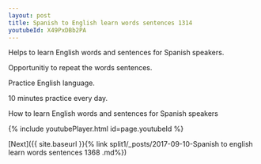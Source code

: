 ```yaml
---
layout: post
title: Spanish to English learn words sentences 1314 
youtubeId: X49PxDBb2PA
---
```

 
 
Helps to learn English words and sentences for Spanish speakers.

Opportunitiy to repeat the words sentences. 

Practice English language. 
 
10 minutes practice every day. 
 
How to learn English words and sentences for Spanish speakers 
 
{% include youtubePlayer.html id=page.youtubeId %}
 
 
[Next]({{ site.baseurl }}{% link  split1/_posts/2017-09-10-Spanish to english learn words sentences 1368 .md%})
 
